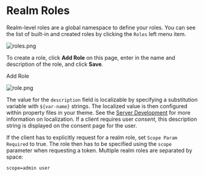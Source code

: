 # Realm Roles

Realm-level roles are a global namespace to define your roles. You can see the list of built-in and created roles by clicking the `Roles` left menu item.

![roles.png](https://wjw465150.gitbooks.io/keycloak-documentation/content/server\_admin/keycloak-images/roles.png)

To create a role, click **Add Role** on this page, enter in the name and description of the role, and click **Save**.

Add Role

![role.png](https://wjw465150.gitbooks.io/keycloak-documentation/content/server\_admin/keycloak-images/role.png)

The value for the `description` field is localizable by specifying a substitution variable with `${var-name}` strings. The localized value is then configured within property files in your theme. See the [Server Development](https://keycloak.gitbooks.io/documentation/content/server\_development/index.html) for more information on localization. If a client requires user _consent_, this description string is displayed on the consent page for the user.

If the client has to explicitly request for a realm role, set `Scope Param Required` to true. The role then has to be specified using the `scope` parameter when requesting a token. Multiple realm roles are separated by space:

`scope=admin user`

